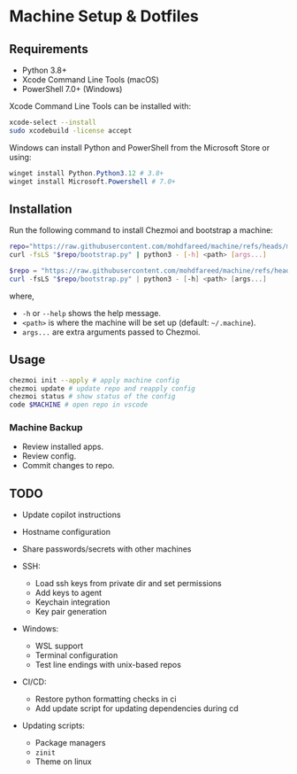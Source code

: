 # Machine Setup & Dotfiles

## Requirements

- Python 3.8+
- Xcode Command Line Tools (macOS)
- PowerShell 7.0+ (Windows)

Xcode Command Line Tools can be installed with:

```sh
xcode-select --install
sudo xcodebuild -license accept
```

Windows can install Python and PowerShell from the Microsoft Store or using:

```powershell
winget install Python.Python3.12 # 3.8+
winget install Microsoft.Powershell # 7.0+
```

## Installation

Run the following command to install Chezmoi and bootstrap a machine:

```sh
repo="https://raw.githubusercontent.com/mohdfareed/machine/refs/heads/main"
curl -fsLS "$repo/bootstrap.py" | python3 - [-h] <path> [args...]
```

```powershell
$repo = "https://raw.githubusercontent.com/mohdfareed/machine/refs/heads/main"
curl -fsLS "$repo/bootstrap.py" | python3 - [-h] <path> [args...]
```

where,

- `-h` or `--help` shows the help message.
- `<path>` is where the machine will be set up (default: `~/.machine`).
- `args...` are extra arguments passed to Chezmoi.


## Usage

```sh
chezmoi init --apply # apply machine config
chezmoi update # update repo and reapply config
chezmoi status # show status of the config
code $MACHINE # open repo in vscode
```

### Machine Backup

- Review installed apps.
- Review config.
- Commit changes to repo.

## TODO

- Update copilot instructions
- Hostname configuration
- Share passwords/secrets with other machines

- SSH:
  - Load ssh keys from private dir and set permissions
  - Add keys to agent
  - Keychain integration
  - Key pair generation

- Windows:
  - WSL support
  - Terminal configuration
  - Test line endings with unix-based repos

- CI/CD:
  - Restore python formatting checks in ci
  - Add update script for updating dependencies during cd

- Updating scripts:
  - Package managers
  - `zinit`
  - Theme on linux
